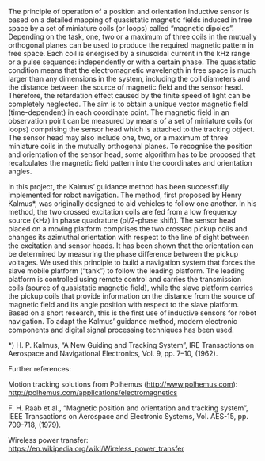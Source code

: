 The principle of operation of a position and orientation inductive sensor is based on a detailed mapping of quasistatic magnetic fields induced in free space by a set of miniature coils (or loops) called “magnetic dipoles”. Depending on the task, one, two or a maximum of three coils in the mutually orthogonal planes can be used to produce the required magnetic pattern in free space. Each coil is energised by a sinusoidal current in the kHz range or a pulse sequence: independently or with a certain phase. The quasistatic condition means that the electromagnetic wavelength in free space is much larger than any dimensions in the system, including the coil diameters and the distance between the source of magnetic field and the sensor head. Therefore, the retardation effect caused by the finite speed of light can be completely neglected. The aim is to obtain a unique vector magnetic field (time-dependent) in each coordinate point. The magnetic field in an observation point can be measured by means of a set of miniature coils (or loops) comprising the sensor head which is attached to the tracking object. The sensor head may also include one, two, or a maximum of three miniature coils in the mutually orthogonal planes. To recognise the position and orientation of the sensor head, some algorithm has to be proposed that recalculates the magnetic field pattern into the coordinates and orientation angles.

In this project, the Kalmus’ guidance method has been successfully implemented for robot navigation. The method, first proposed by Henry Kalmus*, was originally designed to aid vehicles to follow one another. In his method, the two crossed excitation coils are fed from a low frequency source (kHz) in phase quadrature (pi/2-phase shift). The sensor head placed on a moving platform comprises the two crossed pickup coils and changes its azimuthal orientation with respect to the line of sight between the excitation and sensor heads. It has been shown that the orientation can be determined by measuring the phase difference between the pickup voltages. We used this principle to build a navigation system that forces the slave mobile platform (“tank”) to follow the leading platform. The leading platform is controlled using remote control and carries the transmission coils (source of quasistatic magnetic field), while the slave platform carries the pickup coils that provide information on the distance from the source of magnetic field and its angle position with respect to the slave platform. Based on a short research, this is the first use of inductive sensors for robot navigation. To adapt the Kalmus’ guidance method, modern electronic components and digital signal processing techniques has been used.

*) H. P. Kalmus, “A New Guiding and Tracking System”, IRE Transactions on Aerospace and Navigational Electronics, Vol. 9, pp. 7–10, (1962).

Further references:

Motion tracking solutions from Polhemus (http://www.polhemus.com): http://polhemus.com/applications/electromagnetics

F. H. Raab et al., “Magnetic position and orientation and tracking system”, IEEE Transactions on Aerospace and Electronic Systems, Vol. AES-15, pp. 709-718, (1979).

Wireless power transfer: https://en.wikipedia.org/wiki/Wireless_power_transfer 
